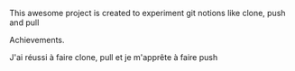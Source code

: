 This awesome project is created to experiment git notions like clone, push and pull

Achievements.

J'ai réussi à faire clone, pull et je m'apprête à faire push